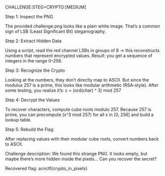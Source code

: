 CHALLENGE:STEG+CRYPTO:[MEDIUM]

Step 1: Inspect the PNG

The provided challenge.png looks like a plain white image. That’s a common sign of LSB (Least Significant Bit) steganography.

Step 2: Extract Hidden Data

Using a script, read the red channel LSBs in groups of 8 → this reconstructs numbers that represent encrypted values.
Result: you get a sequence of integers in the range 0–256.

Step 3: Recognize the Crypto

Looking at the numbers, they don’t directly map to ASCII. But since the modulus 257 is a prime, this looks like modular arithmetic (RSA-style).
After some testing, you realize it’s:
c = (ord(char) ^ 3) mod 257

Step 4: Decrypt the Values

To recover characters, compute cube roots modulo 257.
Because 257 is prime, you can precompute (x^3 mod 257) for all x in [0, 256] and build a lookup table.

Step 5: Rebuild the Flag

After replacing values with their modular cube roots, convert numbers back to ASCII.

Challenge description:
We found this strange PNG. 
It looks empty, but maybe there’s more hidden inside the pixels...
Can you recover the secret?


Recovered flag:
acnctf{crypto_in_pixels}


